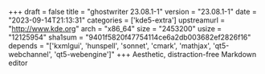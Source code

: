+++
draft = false
title = "ghostwriter 23.08.1-1"
version = "23.08.1-1"
date = "2023-09-14T21:13:31"
categories = ['kde5-extra']
upstreamurl = "http://www.kde.org"
arch = "x86_64"
size = "2453200"
usize = "12125954"
sha1sum = "9401f5820f47754114ce6a2db003682ef2826f16"
depends = "['kxmlgui', 'hunspell', 'sonnet', 'cmark', 'mathjax', 'qt5-webchannel', 'qt5-webengine']"
+++
Aesthetic, distraction-free Markdown editor